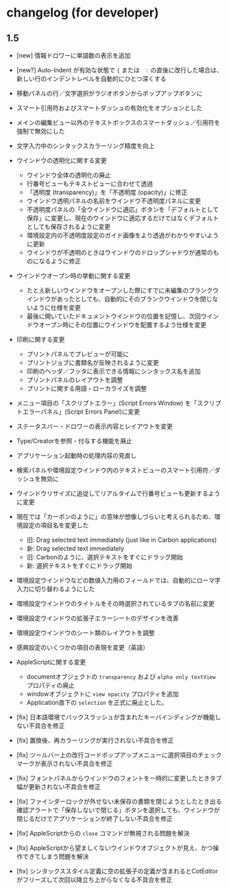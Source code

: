 
changelog (for developer)
==========================

1.5
--------------------------
- [new] 情報ドロワーに単語数の表示を追加
- [new?] Auto-Indent が有効な状態で `{` または　`:` の直後に改行した場合は、新しい行のインデントレベルを自動的にひとつ深くする
- 移動パネルの行／文字選択がラジオボタンからポップアップボタンに
- スマート引用符およびスマートダッシュの有効化をオプションとした
- メインの編集ビュー以外のテキストボックスのスマートダッシュ／引用符を強制で無効にした
- 文字入力中のシンタックスカラーリング精度を向上
- ウインドウの透明化に関する変更
	- ウインドウ全体の透明化の廃止
	- 行番号ビューもテキストビューに合わせて透過
	- 「透明度 (transparency)」を「不透明度 (opacity)」に修正
	- ウインドウ透明パネルの名前をウインドウ不透明度パネルに変更
	- 不透明度パネルの「全ウインドウに適応」ボタンを「デフォルトとして保存」に変更し、現在のウインドウに適応するだけではなくデフォルトとしても保存されるように変更
	- 環境設定内の不透明度設定のガイド画像をより透過がわかりやすいように更新
    - ウインドウが不透明のときはウインドウのドロップシャドウが通常のものになるように修正
- ウインドウオープン時の挙動に関する変更
    - たとえ新しいウインドウをオープンした際にすでに未編集のプランクウインドウがあったとしても、自動的にそのブランクウインドウを閉じないように仕様を変更
    - 最後に開いていたドキュメントウインドウの位置を記憶し、次回ウインドウオープン時にその位置にウインドウを配置するよう仕様を変更
- 印刷に関する変更
    - プリントパネルでプレビューが可能に
    - プリントジョブに書類名が反映されるように変更
    - 印刷のヘッダ／フッタに表示できる情報にシンタックス名を追加
    - プリントパネルのレイアウトを調整
    - プリントに関する用語・ローカライズを調整
- メニュー項目の「スクリプトエラー」(Script Errors Window) を「スクリプトエラーパネル」(Script Errors Panel)に変更
- ステータスバー・ドロワーの表示内容とレイアウトを変更
- Type/Creatorを参照・付与する機能を廃止
- アプリケーション起動時の処理内容の見直し
- 検索パネルや環境設定ウインドウ内のテキストビューのスマート引用符／ダッシュを無効に
- ウインドウリサイズに追従してリアルタイムで行番号ビューも更新するように変更
- 現在では「カーボンのように」の意味が想像しづらいと考えられるため、環境設定の項目名を変更した
    - 旧: Drag selected text immediately (just like in Carbon applications)
    - 新: Drag selected text immediately
    - 旧: Carbonのように、選択テキストをすぐにドラッグ開始
    - 新: 選択テキストをすぐにドラッグ開始
- 環境設定ウインドウなどの数値入力用のフィールドでは、自動的にローマ字入力に切り替わるようにした
- 環境設定ウインドウのタイトルをその時選択されているタブの名前に変更
- 環境設定ウインドウの拡張子エラーシートのデザインを改善
- 環境設定ウインドウのシート類のレイアウトを調整
- 感興設定のいくつかの項目の表現を変更（英語）

- AppleScriptに関する変更
	- documentオブジェクトの `transparency` および `alpha only textView` プロパティの廃止
	- windowオブジェクトに `view opacity` プロパティを追加
    - Application直下の `selection` を正式に廃止とした。

- [fix] 日本語環境でバックスラッシュが含まれたキーバインディングが機能しない不具合を修正
- [fix] 置換後、再カラーリングが実行されない不具合を修正
- [fix] ツールバー上の改行コードポップアップメニューに選択項目のチェックマークが表示されない不具合を修正
- [fix] フォントパネルからウインドウのフォントを一時的に変更したときタブ幅が更新されない不具合を修正
- [fix] ファインダーロックが外せない未保存の書類を閉じようとしたとき出る確認アラートで「保存しないで閉じる」ボタンを選択しても、ウインドウが閉じるだけでアプリケーションが終了しない不具合を修正
- [fix] AppleScriptからの `close` コマンドが無視される問題を解決
- [fix] AppleScriptから望ましくないウインドウオブジェクトが見え、かつ操作できてしまう問題を解決
- [fix] シンタックススタイル定義に空の拡張子の定義が含まれるとCotEditorがフリーズして次回以降立ち上がらなくなる不具合を修正
